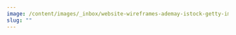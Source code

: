 ```yaml
---
image: /content/images/_inbox/website-wireframes-ademay-istock-getty-images-plus-1235556451.jpg
slug: ""
---
```

